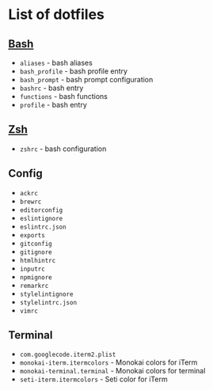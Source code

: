 # List of dotfiles
## [Bash](BASH.md)

*   `aliases` - bash aliases
*   `bash_profile` - bash profile entry
*   `bash_prompt` - bash prompt configuration
*   `bashrc` - bash entry
*   `functions` - bash functions
*   `profile` - bash entry

## [Zsh](ZSH-ALCHEMY.md)
*   `zshrc` - bash configuration

## Config
*   `ackrc`
*   `brewrc`
*   `editorconfig`
*   `eslintignore`
*   `eslintrc.json`
*   `exports`
*   `gitconfig`
*   `gitignore`
*   `htmlhintrc`
*   `inputrc`
*   `npmignore`
*   `remarkrc`
*   `stylelintignore`
*   `stylelintrc.json`
*   `vimrc`

## Terminal
*   `com.googlecode.iterm2.plist`
*   `monokai-iterm.itermcolors` - Monokai colors for iTerm
*   `monokai-terminal.terminal` - Monokai colors for terminal
*   `seti-iterm.itermcolors` - Seti color for iTerm

